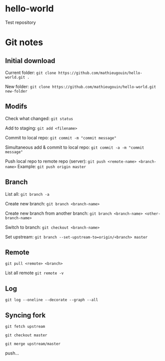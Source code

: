 # hello-world
Test repository

# Git notes

## Initial download
Current folder:
`git clone https://github.com/mathieugouin/hello-world.git .`

New folder:
`git clone https://github.com/mathieugouin/hello-world.git new-folder`

## Modifs
Check what changed:
`git status`

Add to staging:
`git add <filename>`

Commit to local repo:
`git commit -m "commit message"`

Simultaneous add & commit to local repo:
`git commit -a -m "commit message"`

Push local repo to remote repo (server):
`git push <remote-name> <branch-name>`  Example: `git push origin master`

## Branch
List all:
`git branch -a`

Create new branch:
`git branch <branch-name>`

Create new branch from another branch:
`git branch <branch-name> <other-branch-name>`

Switch to branch:
`git checkout <branch-name>`

Set upstream:
`git branch --set-upstream-to=origin/<branch> master`

## Remote
`git pull <remote> <branch>`

List all remote
`git remote -v`

## Log
`git log --oneline --decorate --graph --all`

## Syncing fork
`git fetch upstream`

`git checkout master`

`git merge upstream/master`

push...
